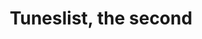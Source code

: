 ---
layout: post
title: Tuneslist, the second
id: 2
list_date: 'March 13th, 2015'
playlists:
 - name: Philip Woods
   url: 'http://open.spotify.com/user/1278187812/playlist/080RdYlHwRi6yvHjMBjgHT'
   title: 'faukx'
   src: 'Spotify'
   p_tags: 
    - ptag: fauxk
    - ptag: folk
 - name: Ryan Nance
   url: 'https://soundcloud.com/5thingsilearnedtoday/sets/february-finds'
   title: 'These Things Do Go Together'
   src: 'Soundcloud'
   p_tags: 
    - ptag: remix
    - ptag: hiphop
 - name: Namella Kim
   url: 'http://grooveshark.com/#!/playlist/Fun/78733752'
   title: 'Shoulder Pads and Aqua Ne'
   src: 'Grooveshark'
   p_tags: 
    - ptag: 80s
    - ptag: spazz
 - name: Jefff
   url: 'https://open.spotify.com/user/jefffis/playlist/1QtcCMJQE6E6QCiiQugoSk'
   img: 'images/2/chick-rock-rules.jpg'
   title: 'Chick Rock Rules'
   src: 'Spotify'
   p_tags: 
    - ptag: girls
    - ptag: rock
---